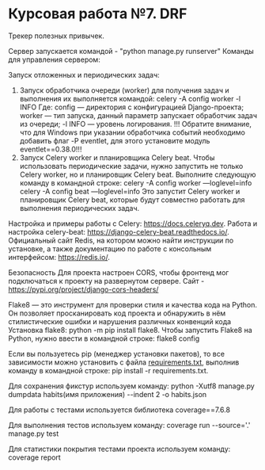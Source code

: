 # Курсовая работа №7. DRF
Трекер полезных привычек.

Сервер запускается командой - "python manage.py runserver"
Команды для управления сервером:

Запуск отложенных и периодических задач:
1. Запуск обработчика очереди (worker) для получения задач и выполнения их выполняется командой:
celery -A config worker -l INFO
Где:
config — директория с конфигурацией Django-проекта;
worker — тип запуска, данный параметр запускает обработчик задач из очереди;
-l INFO — уровень логирования.
!!! Обратите внимание, что для Windows при указании обработчика событий необходимо добавить флаг 
-P eventlet, для этого установите модуль eventlet==0.38.0!!!
2. Запуск Celery worker и планировщика Celery beat.
Чтобы использовать периодические задачи, нужно запустить не только Celery worker, но и планировщик Celery beat. Выполните следующую команду в командной строке:
celery -A config worker —loglevel=info
celery -A config beat —loglevel=info
Это запустит Celery worker и планировщик Celery beat, которые будут совместно работать для выполнения периодических задач.

Настройка и примеры работы с Celery: https://docs.celeryq.dev.
Работа и настройка celery-beat: https://django-celery-beat.readthedocs.io/. 
Официальный сайт Redis, на котором можно найти инструкции по установке, а также документацию по работе с консольным интерфейсом: https://redis.io/. 

Безопасность
Для проекта настроен CORS, чтобы фронтенд мог подключаться к проекту на развернутом сервере.
Сайт - https://pypi.org/project/django-cors-headers/

Flake8 — это инструмент для проверки стиля и качества кода на Python. 
Он позволяет просканировать код проекта и обнаружить в нём стилистические ошибки и нарушения различных конвенций кода
Установка flake8:
python -m pip install flake8.
Чтобы запустить Flake8 на Python, нужно ввести в командной строке:
flake8 config

Если вы пользуетесь pip (менеджер установки пакетов), то все зависимости можно установить с файла 
[requirements.txt](requirements.txt), выполнив команду в командной строке: pip install -r requirements.txt. 

Для сохранения фикстур используем команду:
python -Xutf8 manage.py dumpdata habits(имя приложения) --indent 2 -o habits.json

Для работы с тестами используется библиотека coverage==7.6.8

Для выполнения тестов используем команду:
coverage run --source='.' manage.py test

Для статистики покрытия тестами проекта используем команду:
coverage report
